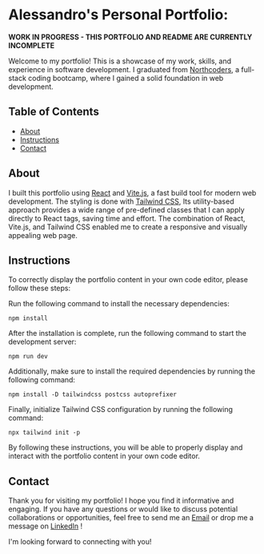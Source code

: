 # Alessandro's Personal Portfolio:

**WORK IN PROGRESS - THIS PORTFOLIO AND README ARE CURRENTLY INCOMPLETE**

Welcome to my portfolio! This is a showcase of my work, skills, and experience in software development. I graduated from [Northcoders](https://www.northcoders.com/), a full-stack coding bootcamp, where I gained a solid foundation in web development.

## Table of Contents

- [About](#about)
- [Instructions](#instructions)
- [Contact](#contact)


## About
I built this portfolio using [React](https://reactjs.org/) and [Vite.js](https://vitejs.dev/), a fast build tool for modern web development. The styling is done with [Tailwind CSS](https://tailwindcss.com/), Its utility-based approach provides a wide range of pre-defined classes that I can apply directly to React tags, saving time and effort. 
The combination of React, Vite.js, and Tailwind CSS enabled me to create a responsive and visually appealing web page.


## Instructions

To correctly display the portfolio content in your own code editor, please follow these steps:

Run the following command to install the necessary dependencies:
```console
npm install
```

After the installation is complete, run the following command to start the development server:
```console
npm run dev
```

Additionally, make sure to install the required dependencies by running the following command:
```console
npm install -D tailwindcss postcss autoprefixer
```
Finally, initialize Tailwind CSS configuration by running the following command:
```console
npx tailwind init -p
```

By following these instructions, you will be able to properly display and interact with the portfolio content in your own code editor.


## Contact

Thank you for visiting my portfolio! I hope you find it informative and engaging. If you have any questions or would like to discuss potential collaborations or opportunities, feel free to send me an [Email](mailto:alessandrofrondini@gmail.com) or drop me a message on [LinkedIn](https://www.linkedin.com/in/alefrondini/) !

I'm looking forward to connecting with you!
